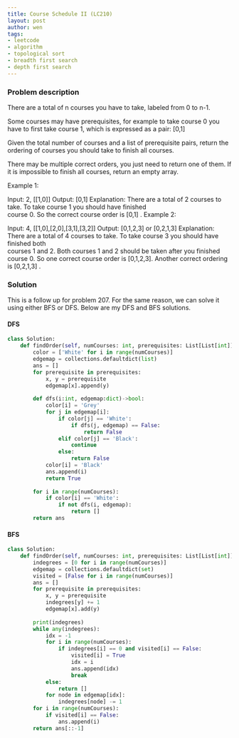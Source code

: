 ```yaml
---
title: Course Schedule II (LC210)
layout: post
author: wen
tags:
- leetcode
- algorithm
- topological sort
- breadth first search
- depth first search
---
```


### Problem description
There are a total of n courses you have to take, labeled from 0 to n-1.

Some courses may have prerequisites, for example to take course 0 you have to first take course 1, which is expressed as a pair: [0,1]

Given the total number of courses and a list of prerequisite pairs, return the ordering of courses you should take to finish all courses.

There may be multiple correct orders, you just need to return one of them. If it is impossible to finish all courses, return an empty array.

Example 1:

Input: 2, [[1,0]] 
Output: [0,1]
Explanation: There are a total of 2 courses to take. To take course 1 you should have finished   
             course 0. So the correct course order is [0,1] .
Example 2:

Input: 4, [[1,0],[2,0],[3,1],[3,2]]
Output: [0,1,2,3] or [0,2,1,3]
Explanation: There are a total of 4 courses to take. To take course 3 you should have finished both     
             courses 1 and 2. Both courses 1 and 2 should be taken after you finished course 0. 
             So one correct course order is [0,1,2,3]. Another correct ordering is [0,2,1,3] .
						 
### Solution
This is a follow up for problem 207. For the same reason, we can solve it using either BFS or DFS. Below are my DFS and BFS solutions.

#### DFS
```python
class Solution:
    def findOrder(self, numCourses: int, prerequisites: List[List[int]]) -> List[int]:
        color = ['White' for i in range(numCourses)]
        edgemap = collections.defaultdict(list)
        ans = []
        for prerequisite in prerequisites:
            x, y = prerequisite
            edgemap[x].append(y)
        
        def dfs(i:int, edgemap:dict)->bool:
            color[i] = 'Grey'
            for j in edgemap[i]:
                if color[j] == 'White':
                    if dfs(j, edgemap) == False:
                        return False
                elif color[j] == 'Black':
                    continue
                else:
                    return False
            color[i] = 'Black'
            ans.append(i)
            return True
        
        for i in range(numCourses):
            if color[i] == 'White':
                if not dfs(i, edgemap):
                    return []
        return ans
```

#### BFS
```python
class Solution:
    def findOrder(self, numCourses: int, prerequisites: List[List[int]]) -> List[int]:
        indegrees = [0 for i in range(numCourses)]
        edgemap = collections.defaultdict(set)
        visited = [False for i in range(numCourses)]
        ans = []
        for prerequisite in prerequisites:
            x, y = prerequisite
            indegrees[y] += 1
            edgemap[x].add(y)        
    
        print(indegrees)
        while any(indegrees):
            idx = -1
            for i in range(numCourses):
                if indegrees[i] == 0 and visited[i] == False:
                    visited[i] = True
                    idx = i
                    ans.append(idx)
                    break
            else:
                return []
            for node in edgemap[idx]:
                indegrees[node] -= 1
        for i in range(numCourses):
            if visited[i] == False:
                ans.append(i)
        return ans[::-1]
				
```